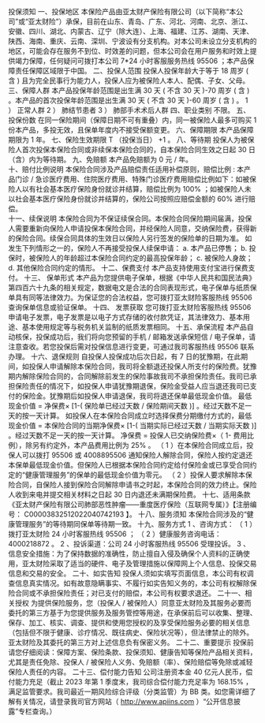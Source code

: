 投保须知 
一、投保地区 
本保险产品由亚太财产保险有限公司（以下简称“本公司”或“亚太财险”）承保，目前在山东、青岛、广东、河北、河南、北京、浙江、安徽、四川、湖北、内蒙古、辽宁（除大连）、上海、福建、江苏、湖南、天津、陕西、海南、重庆、云南、深圳、宁波设有分支机构。对本公司未设立分支机构的地区，可能会存在服务不到位、时效差的问题，但本公司会在用户服务和时效上提供竭力保障，任何疑问可拨打本公司 7*24 小时客服服务热线 95506 ；本产品保障责任保障区域限于中国。 
二、投保人范围 
投保人投保年龄大于等于 18 周岁 ( 含 ) 且为完全民事行为能力人，投保人应为被保险人本人、配偶、子女、父母。 
三、保障人群 
本产品投保年龄范围是出生满 30 天 ( 不含 30 天 )-70 周岁 ( 含 ) 。本产品的首次投保年龄范围是出生满 30 天 ( 不含 30 天 )-60 周岁 ( 含 ) 。 
1 ） 正常人群 
2 ） 肺结节患者 
3 ） 肺部手术术后人群 
四、职业类别 
不限。 
五、投保份数 
在同一保险期间（保障日期不可有重叠）内，同一被保险人最多可购买 1 份本产品，多投无效，且保单年度内不接受保额变更。 
六、保障期限 
本产品保障期限为 1 年。 
七、保险生效期限 
T （投保当日） +1 。 
八、等待期 
投保人为被保险人首次投保本保险合同或非续保本保险合同的，自本保险合同生效之日起 30 日（含）内为等待期。 
九、免赔额 
本产品免赔额为  0  元  /  年。  
十、赔付比例说明 
本保险合同涉及产品赔偿责任适用补偿原则，赔偿比例  :  本产品门诊  /  急诊医疗费用、住院医疗费用、特殊门诊医疗费用赔偿比例如下：如被保险人以有社会基本医疗保险身份就诊并结算，赔偿比例为  100%  ；如被保险人未以社会基本医疗保险身份就诊并结算的，保险公司按照应赔偿金额的  60%  进行赔偿。  
十一、续保说明 
本保险合同为不保证续保合同。本保险合同保险期间届满，投保人需要重新向保险人申请投保本保险合同，并经保险人同意，交纳保险费，获得新的保险合同。续保合同具体的生效日以保险人另行签发的保险单的日期为准。 
如发生下列情形之一的，保险人不再接受投保人续保申请： 
a. 本产品已停售； 
b. 投保时，被保险人的年龄超过本保险合同约定的最高投保年龄； 
c. 被保险人身故； 
d. 其他保险合同约定的情形。 
十二、保费支付 
本产品支持使用支付宝进行保费支付。 
十三、 保单形式 
本产品为您提供电子保单，根据《中华人民共和国民法典》第四百六十九条的相关规定，数据电文是合法的合同表现形式，电子保单与纸质保单具有同等法律效力。为保证您的合法权益，您可拨打亚太财险客服热线 95506 查询保单信息或验证保单。 
十四、 发票获取 
您可拨打亚太财险客服热线 95506 申请电子发票，电子发票是以电子方式存储的收付款凭证，其法律效力、基本用途、基本使用规定等与税务机关监制的纸质发票相同。 
十五、承保流程 
本产品自动核保，投保成功后，我们将向您预留的手机 / 邮箱发送承保短信 / 电子保单，请注意查收。若您投保后需对投保信息进行变更，可通过我司客服热线 95506 联系办理。 
十六、退保规则 
自投保人投保成功后次日起，有 7 日的犹豫期，在此期间，如投保人申请解除本保险合同，我司将全额退还投保人所支付的保险费。犹豫期内解除保险合同的，合同解除前发生的保险事故我司不承担保险责任。我司已承担保险责任的情况下，如投保人申请犹豫期退保，保险金受益人应当退还我司已支付的保险金。犹豫期后如投保人申请退保，我司将退还保单最低现金价值。 
最低现金价值 = 净保费× [1-( 保险单已经过天数 / 保险期间天数 )] 。经过天数不足一天的按一天计算。 
如投保人在本保险合同成立时选择保费分期缴付方式的，最低现金价值 = 本保险合同的当期净保费× [1-( 当期实际已经过天数 / 当期实际天数 )] 。经过天数不足一天的按一天计算。 
净保费 = 投保人已交纳保险费×（ 1- 费用比例），除另有约定外，本产品费用比例为 25% 。 
（ 1 ）在本保险合同成立后，投保人可以拨打 95506 或 4008895506 通知保险人解除合同，保险人按约定退还本保单最低现金价值。但保险人已根据本保险合同约定给付保险金或已享受合同约定的“健康管理服务”的保单的最低现金价值为零元。 
（ 2 ）投保人要求解除本保险合同，自保险人接到保险合同解除申请书之时起，本保险合同的效力终止。保险人收到来电并提交相关材料之日起 30 日内退还未满期保险费。 
十七、适用条款 
《亚太财产保险有限公司肺部恶性肿瘤——重度医疗保险（互联网专属）》【注册编号： C00003832512022040742193 】。 
十八、服务须知 
本保险合同涉及的“健康管理服务”的等待期同保单等待期一致。 
十九、服务方式 
1 、咨询方式： 
（ 1 ）拨打亚太财险 24 小时客服热线 95506 ； 
（ 2 ）健康服务咨询电话： 4000218872 。 
2 、投诉渠道：公司 24 小时客服热线 95506 受理投诉。 
3 、信息安全措施：为了保持数据的准确性，防止擅自入侵及确保个人资料的正确使用，亚太财险采取了适当的硬件、电子及管理措施以保障网上个人信息、投保交易信息和交易的安全。 
二十、如实告知 
投保人须如实填写页面信息，本公司有权调查信息真实情况。如有故意隐瞒事实、不履行如实告知义务的，本公司有权解除保险合同或不承担保险责任；对已支付的赔偿，本公司有权要求退还。 
二十一、相关授权 
为提供保险服务，您（投保人 / 被保险人）同意亚太财险及其服务必要而委托的第三方基于为您提供服务及服务管控等用途，在承保前后可以收集、整理、保存、加工、核实、调查、提供和使用您授权的及享受保险服务必要的相关信息（包括但不限于健康、诊疗情况、既往病史、保险状况等），但法律禁止的除外。亚太财险及其委托的第三方对上述信息负有保密义务。 
二十二、重要提示 
投保前请您仔细阅读：保障方案、保险条款、投保须知、健康告知等保险产品相关资料，尤其是责任免除、投保人 / 被保险人义务、免赔额（率）、保险赔偿等免除或减轻保险人责任的内容。 
二十三、偿付能力告知 
公司注册资本金 40 亿元人民币，偿付能力充足（截止 2023 年第 1 季度末，我司综合偿付能力充足率为 168.15% ，满足监管要求。我司最近一期风险综合评级（分类监管）为 BB 类。如您需详细了解有关情况，请登录我司官方网站（ http://www.apiins.com  ）“公开信息披露”专栏查询。） 

